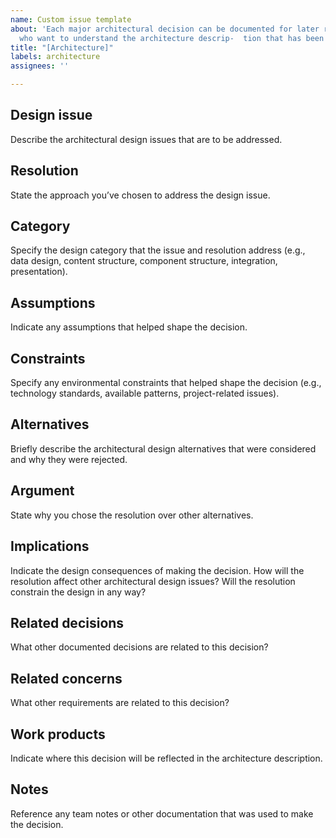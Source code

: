 ```yaml
---
name: Custom issue template
about: 'Each major architectural decision can be documented for later review by stakeholders
  who want to understand the architecture descrip-  tion that has been proposed. '
title: "[Architecture]"
labels: architecture
assignees: ''

---
```


## Design issue
Describe the architectural design issues that are to be addressed.
## Resolution      
State the approach you’ve chosen to address the design issue.
## Category
Specify the design category that the issue and resolution address (e.g., data design, content structure, component structure, integration, presentation).
## Assumptions
Indicate any assumptions that helped shape the decision.
## Constraints
Specify any environmental constraints that helped shape the decision (e.g., technology standards, available patterns, project-related issues).
## Alternatives
Briefly describe the architectural design alternatives that were considered and why they were rejected.
## Argument  
State why you chose the resolution over other alternatives.
## Implications  
Indicate the design consequences of making the decision. How will the resolution affect other architectural design issues? Will the resolution constrain the design in any way?
## Related decisions
What other documented decisions are related to this decision?
## Related concerns
What other requirements are related to this decision?
## Work products
Indicate where this decision will be reflected in the architecture description.
## Notes
Reference any team notes or other documentation that was used to make the decision.
